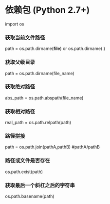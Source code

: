 # 依赖包 (Python 2.7+)

import os

### 获取当前文件路径

path = os.path.dirname(__file__)  or os.path.dirname(.)

### 获取父级目录

path = os.path.dirname(file_name)

### 获取绝对路径

abs_path = os.path.abspath(file_name)

### 获取相对路径

real_path = os.path.relpath(path)

### 路径拼接

path = os.path.join(pathA,pathB) #pathA/pathB

### 路径或文件是否存在

os.path.exist(path)

### 获取最后一个斜杠之后的字符串

os.path.basename(path)


